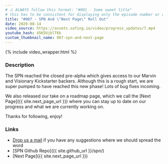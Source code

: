 ```yaml
---
# ⚠️ ALWAYS follow this format: "#001 - Some sweet title"
# this has to be consistent for displaying only the episode number or only the title
title: "#007 - SPN And \"Next Page\" Roll Out"
date: 2020-08-14
video_source: https://assets.safing.io/video/progress_updates/7.mp4
youtube_hash: 45K5UjblT6k
custom_thumbnail_name: 007-spn-and-next-page
---
```


{% include video_wrapper.html %}

### Description

The SPN reached the closed pre-alpha which gives access to our Marvin and Visionary Kickstarter backers. Although this is a rough start, we are super pumped to have reached this new phase! Lots of bug fixes incoming.

We also released our take on a roadmap page, which we call the [Next Page]({{ site.next_page_url }}) where you can stay up to date on our progress and what we are currently working on.

Thanks for following, enjoy!

### Links

- [Drop us a mail](mailto:support@safing.io) if you have any suggestions where we should spread the word
- [SPN Github Repo]({{ site.github_url }}/spn/)
- [Next Page]({{ site.next_page_url }})
